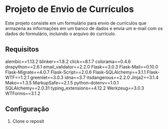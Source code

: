 # Projeto de Envio de Currículos

Este projeto consiste em um formulário para envio de currículos que armazena as informações em um banco de dados e envia um e-mail com os dados do formulário, incluindo o arquivo do currículo.

## Requisitos

alembic==1.13.2
blinker==1.8.2
click==8.1.7
colorama==0.4.6
dnspython==2.6.1
email_validator==2.2.0
Flask==3.0.3
Flask-Mail==0.10.0
Flask-Migrate==4.0.7
Flask-Script==2.0.6
Flask-SQLAlchemy==3.1.1
Flask-WTF==1.2.1
greenlet==3.0.3
idna==3.7
itsdangerous==2.2.0
Jinja2==3.1.4
Mako==1.3.5
MarkupSafe==2.1.5
python-dotenv==1.0.1
SQLAlchemy==2.0.31
typing_extensions==4.12.2
Werkzeug==3.0.3
WTForms==3.1.2


## Configuração

1. Clone o reposit
